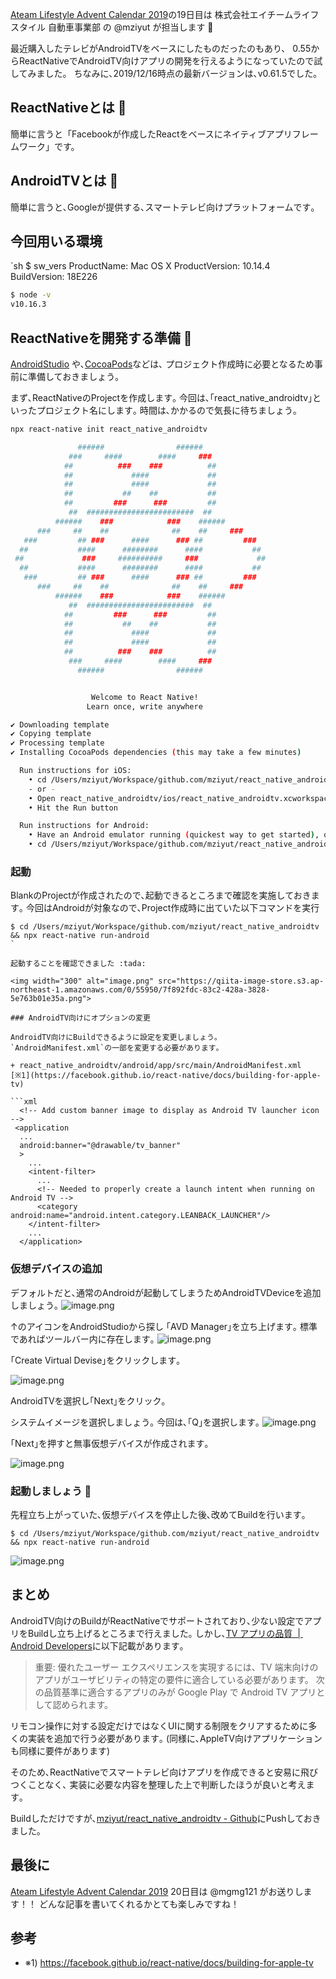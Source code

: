 <!--
title:   BlankAndroidTV向けアプリをReactNativeで起動するまで
tags:    Android,AndroidTV,Node.js,React,reactnative
id:      0ac39e8792a476393b6c
private: false
-->
[Ateam Lifestyle Advent Calendar 2019](https://qiita.com/advent-calendar/2019/ateam-lifestyle)の19日目は
株式会社エイチームライフスタイル 自動車事業部 の @mziyut が担当します :santa:

最近購入したテレビがAndroidTVをベースにしたものだったのもあり、
0.55からReactNativeでAndroidTV向けアプリの開発を行えるようになっていたので試してみました。
ちなみに､2019/12/16時点の最新バージョンは､v0.61.5でした｡

## ReactNativeとは :thinking:
簡単に言うと「Facebookが作成したReactをベースにネイティブアプリフレームワーク」です。

## AndroidTVとは :thinking:
簡単に言うと､Googleが提供する､スマートテレビ向けプラットフォームです｡

## 今回用いる環境
`sh
$ sw_vers
ProductName:	Mac OS X
ProductVersion:	10.14.4
BuildVersion:	18E226


```sh
$ node -v
v10.16.3
```

## ReactNativeを開発する準備 :construction:

[AndroidStudio](https://developer.android.com/studio/index.html) や､[CocoaPods](https://cocoapods.org/)などは､
プロジェクト作成時に必要となるため事前に準備しておきましょう｡

まず､ReactNativeのProjectを作成します｡
今回は､｢react_native_androidtv｣といったプロジェクト名にします｡
時間は､かかるので気長に待ちましょう｡

```sh
npx react-native init react_native_androidtv

               ######                ######
             ###     ####        ####     ###
            ##          ###    ###          ##
            ##             ####             ##
            ##             ####             ##
            ##           ##    ##           ##
            ##         ###      ###         ##
             ##  ########################  ##
          ######    ###            ###    ######
      ###     ##    ##              ##    ##     ###
   ###         ## ###      ####      ### ##         ###
  ##           ####      ########      ####           ##
 ##             ###     ##########     ###             ##
  ##           ####      ########      ####           ##
   ###         ## ###      ####      ### ##         ###
      ###     ##    ##              ##    ##     ###
          ######    ###            ###    ######
             ##  ########################  ##
            ##         ###      ###         ##
            ##           ##    ##           ##
            ##             ####             ##
            ##             ####             ##
            ##          ###    ###          ##
             ###     ####        ####     ###
               ######                ######


                  Welcome to React Native!
                 Learn once, write anywhere

✔ Downloading template
✔ Copying template
✔ Processing template
✔ Installing CocoaPods dependencies (this may take a few minutes)

  Run instructions for iOS:
    • cd /Users/mziyut/Workspace/github.com/mziyut/react_native_androidtv && npx react-native run-ios
    - or -
    • Open react_native_androidtv/ios/react_native_androidtv.xcworkspace in Xcode or run "xed -b ios"
    • Hit the Run button

  Run instructions for Android:
    • Have an Android emulator running (quickest way to get started), or a device connected.
    • cd /Users/mziyut/Workspace/github.com/mziyut/react_native_androidtv && npx react-native run-android
````
### 起動

BlankのProjectが作成されたので､起動できるところまで確認を実施しておきます｡
今回はAndroidが対象なので､Project作成時に出ていた以下コマンドを実行

```
$ cd /Users/mziyut/Workspace/github.com/mziyut/react_native_androidtv && npx react-native run-android
`

起動することを確認できました :tada:

<img width="300" alt="image.png" src="https://qiita-image-store.s3.ap-northeast-1.amazonaws.com/0/55950/7f892fdc-83c2-428a-3828-5e763b01e35a.png">

### AndroidTV向けにオプションの変更

AndroidTV向けにBuildできるように設定を変更しましょう｡
`AndroidManifest.xml`の一部を変更する必要があります｡

+ react_native_androidtv/android/app/src/main/AndroidManifest.xml 
[※1](https://facebook.github.io/react-native/docs/building-for-apple-tv)

```xml
  <!-- Add custom banner image to display as Android TV launcher icon -->
 <application
  ...
  android:banner="@drawable/tv_banner"
  >
    ...
    <intent-filter>
      ...
      <!-- Needed to properly create a launch intent when running on Android TV -->
      <category android:name="android.intent.category.LEANBACK_LAUNCHER"/>
    </intent-filter>
    ...
  </application>
```

### 仮想デバイスの追加
デフォルトだと､通常のAndroidが起動してしまうためAndroidTVDeviceを追加しましょう｡
![image.png](https://qiita-image-store.s3.ap-northeast-1.amazonaws.com/0/55950/fb60f6e3-7d0c-0ada-c7cb-3ea2040a76cd.png)

↑のアイコンをAndroidStudioから探し ｢AVD Manager｣を立ち上げます｡
標準であればツールバー内に存在します｡
![image.png](https://qiita-image-store.s3.ap-northeast-1.amazonaws.com/0/55950/6eae0a85-fae2-1c03-86d9-0493c2c5ee67.png)

｢Create Virtual Devise｣をクリックします｡

![image.png](https://qiita-image-store.s3.ap-northeast-1.amazonaws.com/0/55950/e8970aa0-1146-8771-627e-8b8d28e0a23e.png)

AndroidTVを選択し｢Next｣をクリック｡

システムイメージを選択しましょう｡
今回は､｢Q｣を選択します｡
![image.png](https://qiita-image-store.s3.ap-northeast-1.amazonaws.com/0/55950/ef8a8de8-8e07-1162-b073-cf39807157d0.png)

｢Next｣を押すと無事仮想デバイスが作成されます｡

![image.png](https://qiita-image-store.s3.ap-northeast-1.amazonaws.com/0/55950/91b906dd-8b29-f9d1-6315-f392d38365e0.png)



### 起動しましょう :clap:

先程立ち上がっていた､仮想デバイスを停止した後､改めてBuildを行います｡

```
$ cd /Users/mziyut/Workspace/github.com/mziyut/react_native_androidtv && npx react-native run-android
```

![image.png](https://qiita-image-store.s3.ap-northeast-1.amazonaws.com/0/55950/a73cd7ed-ecd8-a7f4-59f2-c41daf96d58c.png)

## まとめ

AndroidTV向けのBuildがReactNativeでサポートされており､少ない設定でアプリをBuildし立ち上げるところまで行えました｡
しかし､[TV アプリの品質  |  Android Developers](https://developer.android.com/docs/quality-guidelines/tv-app-quality)に以下記載があります｡

> 重要: 優れたユーザー エクスペリエンスを実現するには、TV 端末向けのアプリがユーザビリティの特定の要件に適合している必要があります。
> 次の品質基準に適合するアプリのみが Google Play で Android TV アプリとして認められます。

リモコン操作に対する設定だけではなくUIに関する制限をクリアするために多くの実装を追加で行う必要があります｡
(同様に､AppleTV向けアプリケーションも同様に要件があります)

そのため､ReactNativeでスマートテレビ向けアプリを作成できると安易に飛びつくことなく､
実装に必要な内容を整理した上で判断したほうが良いと考えます｡

Buildしただけですが､[mziyut/react_native_androidtv - Github](https://github.com/mziyut/react_native_androidtv)にPushしておきました｡

## 最後に
[Ateam Lifestyle Advent Calendar 2019](https://qiita.com/advent-calendar/2019/ateam-lifestyle) 20日目は @mgmg121 がお送りします！！
どんな記事を書いてくれるかとても楽しみですね！

## 参考
+ ※1) https://facebook.github.io/react-native/docs/building-for-apple-tv